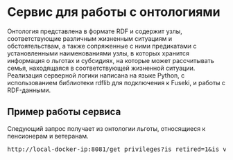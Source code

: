 # Сервис для работы с онтологиями

Онтология представлена в формате RDF и содержит узлы, соответствующие различным жизненным ситуациям и обстоятельствам, а также сопряженные с ними предикатами с установленными наименованиями узлы, в которых хранится информация о льготах и субсидиях, на которые может рассчитывать семья, находящаяся в соответствующей жизненной ситуации. Реализация серверной логики написана на языке Python, с использованием библиотеки rdflib для подключения к Fuseki, и работы с RDF-данными.

## Пример работы сервиса

Следующий запрос получает из онтологии льготы, относящиеся к пенсионерам и ветеранам.
<pre>
http://local-docker-ip:8081/get_privileges?is_retired=1&is_veteran=1
</pre>
